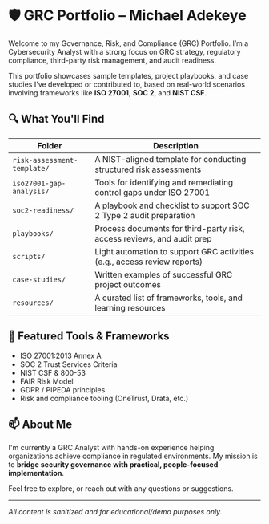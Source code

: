 # 🛡️ GRC Portfolio – Michael Adekeye

Welcome to my Governance, Risk, and Compliance (GRC) Portfolio. I’m a Cybersecurity Analyst with a strong focus on GRC strategy, regulatory compliance, third-party risk management, and audit readiness.

This portfolio showcases sample templates, project playbooks, and case studies I've developed or contributed to, based on real-world scenarios involving frameworks like **ISO 27001**, **SOC 2**, and **NIST CSF**.

## 🔍 What You'll Find

| Folder | Description |
|--------|-------------|
| `risk-assessment-template/` | A NIST-aligned template for conducting structured risk assessments |
| `iso27001-gap-analysis/` | Tools for identifying and remediating control gaps under ISO 27001 |
| `soc2-readiness/` | A playbook and checklist to support SOC 2 Type 2 audit preparation |
| `playbooks/` | Process documents for third-party risk, access reviews, and audit prep |
| `scripts/` | Light automation to support GRC activities (e.g., access review reports) |
| `case-studies/` | Written examples of successful GRC project outcomes |
| `resources/` | A curated list of frameworks, tools, and learning resources |

## 📌 Featured Tools & Frameworks
- ISO 27001:2013 Annex A
- SOC 2 Trust Services Criteria
- NIST CSF & 800-53
- FAIR Risk Model
- GDPR / PIPEDA principles
- Risk and compliance tooling (OneTrust, Drata, etc.)

## 📫 About Me
I'm currently a GRC Analyst with hands-on experience helping organizations achieve compliance in regulated environments. My mission is to **bridge security governance with practical, people-focused implementation**.

Feel free to explore, or reach out with any questions or suggestions.

---
*All content is sanitized and for educational/demo purposes only.*
